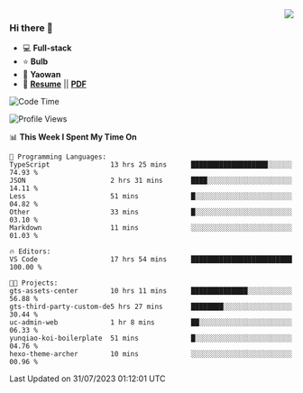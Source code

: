 <img align="right" src="https://github-readme-stats.vercel.app/api?username=LolipopJ&show_icons=true&count_private=true&hide_title=true&include_all_commits=true&theme=vue">

### Hi there 👋

- :computer: **Full-stack**
- :star: **Bulb**
- :pill: **Yaowan**
- :milky_way: [**Resume**](https://lolipopj.github.io/resume/) || [**PDF**](https://cdn.jsdelivr.net/gh/lolipopj/resume/export/resume-en.pdf)

<!--START_SECTION:waka-->
![Code Time](http://img.shields.io/badge/Code%20Time-1%2C518%20hrs%2029%20mins-blue)

![Profile Views](http://img.shields.io/badge/Profile%20Views-1-blue)

📊 **This Week I Spent My Time On** 

```text
💬 Programming Languages: 
TypeScript               13 hrs 25 mins      ███████████████████░░░░░░   74.93 % 
JSON                     2 hrs 31 mins       ████░░░░░░░░░░░░░░░░░░░░░   14.11 % 
Less                     51 mins             █░░░░░░░░░░░░░░░░░░░░░░░░   04.82 % 
Other                    33 mins             █░░░░░░░░░░░░░░░░░░░░░░░░   03.10 % 
Markdown                 11 mins             ░░░░░░░░░░░░░░░░░░░░░░░░░   01.03 % 

🔥 Editors: 
VS Code                  17 hrs 54 mins      █████████████████████████   100.00 % 

🐱‍💻 Projects: 
gts-assets-center        10 hrs 11 mins      ██████████████░░░░░░░░░░░   56.88 % 
gts-third-party-custom-de5 hrs 27 mins       ████████░░░░░░░░░░░░░░░░░   30.44 % 
uc-admin-web             1 hr 8 mins         ██░░░░░░░░░░░░░░░░░░░░░░░   06.33 % 
yunqiao-koi-boilerplate  51 mins             █░░░░░░░░░░░░░░░░░░░░░░░░   04.76 % 
hexo-theme-archer        10 mins             ░░░░░░░░░░░░░░░░░░░░░░░░░   00.96 % 
```


 Last Updated on 31/07/2023 01:12:01 UTC
<!--END_SECTION:waka-->
